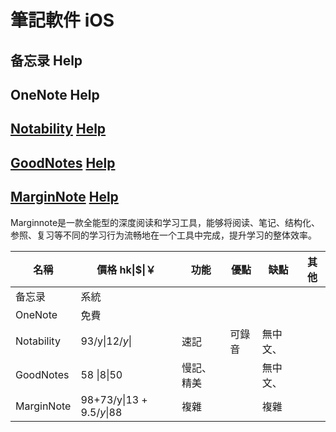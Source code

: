 # 筆記軟件 iOS

## 备忘录 Help
## OneNote Help

## [Notability](https://www.notability.com/) [Help](https://support.gingerlabs.com/hc/zh-cn)

## [GoodNotes](https://www.goodnotes.com/) [Help](https://support.goodnotes.com/hc/en-us)

## [MarginNote](https://www.marginnote.com/) [Help](https://manual.marginnote.cn/)

Marginnote是一款全能型的深度阅读和学习工具，能够将阅读、笔记、结构化、参照、复习等不同的学习行为流畅地在一个工具中完成，提升学习的整体效率。



| 名稱       | 價格 hk\|$\|￥ | 功能 | 優點 | 缺點     | 其他 |
| ---------- | ------------- | ---- | ---- | -------- | ---- |
| 备忘录     | 系統 |      |      |          |      |
| OneNote    | 免費 |      |      |          |      |
| Notability | 93/y\|$12/y$\| | 速記 | 可錄音 | 無中文、 |      |
| GoodNotes  | 58 \|$8$\|50  | 慢記、精美 |      | 無中文、 |      |
| MarginNote | 98+73/y\|$13+9.5/y$\|88 | 複雜 |      | 複雜 |      |


